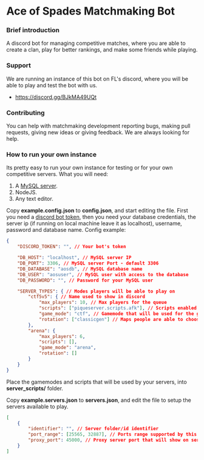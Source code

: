 # Ace of Spades Matchmaking Bot
### Brief introduction
A discord bot for managing competitive matches, where you are able to create a clan, play for better rankings, and make some friends while playing.

### Support
We are running an instance of this bot on FL's discord, where you will be able to play and test the bot with us.
* https://discord.gg/BJkMA49UQt

### Contributing
You can help with matchmaking development reporting bugs, making pull requests, giving new ideas or giving feedback. We are always looking for help.

### How to run your own instance
Its pretty easy to run your own instance for testing or for your own competitive servers.
What you will need:
1. A [MySQL server](https://mariadb.org/).
2. NodeJS.
3. Any text editor.

Copy **example.config.json** to **config.json**, and start editing the file. First you need a [discord bot token](https://discord.com/developers/applications/), then you need your database credentials, the server ip (if running on local machine leave it as localhost), username, password and database name.
Config example:
```json
{
    "DISCORD_TOKEN": "", // Your bot's token

    "DB_HOST": "localhost", // MySQL server IP
    "DB_PORT": 3306, // MySQL server Port - default 3306
    "DB_DATABASE": "aosdb", // MySQL database name
    "DB_USER": "aosuser", // MySQL user with access to the database
    "DB_PASSWORD": "", // Password for your MySQL user

    "SERVER_TYPES": { // Modes players will be able to play on
        "ctf5v5": { // Name used to show in discord
            "max_players": 10, // Max players for the queue
            "scripts": ["piqueserver.scripts.afk"], // Scripts enabled
            "game_mode": "ctf", // Gamemode that will be used for the game
            "rotation": ["classicgen"] // Maps people are able to choose to play (placed in server_maps)
        },
        "arena": {
            "max_players": 6,
            "scripts": [],
            "game_mode": "arena",
            "rotation": []
        }
    }
}
```

Place the gamemodes and scripts that will be used by your servers, into **server_scripts/** folder.

Copy **example.servers.json** to **servers.json**, and edit the file to setup the servers available to play.
```json
[
    {
        "identifier": "", // Server folder/id identifier
        "port_range": [25565, 32887], // Ports range supported by this server
        "proxy_port": 45000, // Proxy server port that will show on serverlist
    }
]
```